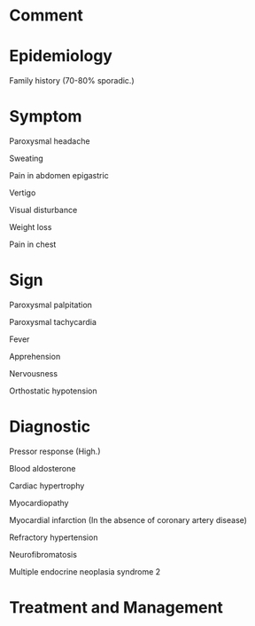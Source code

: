 # Comment

# Epidemiology

Family history
(70-80% sporadic.)

# Symptom

Paroxysmal headache

Sweating

Pain in abdomen epigastric

Vertigo

Visual disturbance

Weight loss

Pain in chest

# Sign

Paroxysmal palpitation

Paroxysmal tachycardia

Fever

Apprehension

Nervousness

Orthostatic hypotension

# Diagnostic

Pressor response
(High.)

Blood aldosterone

Cardiac hypertrophy

Myocardiopathy

Myocardial infarction
(In the absence of coronary artery disease)

Refractory hypertension

Neurofibromatosis

Multiple endocrine neoplasia syndrome 2

# Treatment and Management
